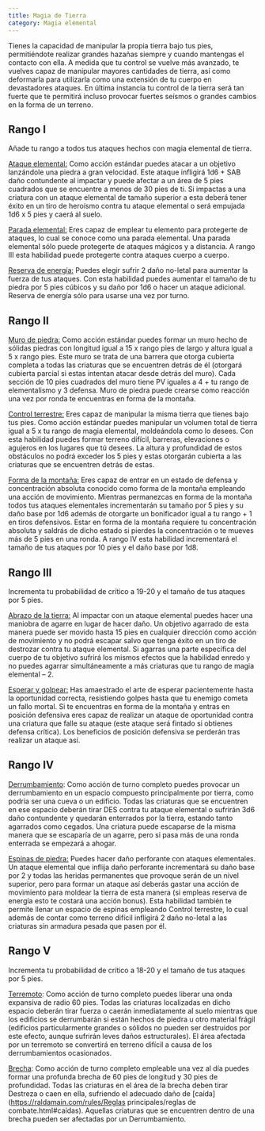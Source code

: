 ```yaml
---
title: Magia de Tierra
category: Magia elemental
---
```


Tienes la capacidad de manipular la propia tierra bajo tus pies, permitiéndote realizar grandes hazañas siempre y cuando mantengas el contacto con ella. A medida que tu control se vuelve más avanzado, te vuelves capaz de manipular mayores cantidades de tierra, así como deformarla para utilizarla como una extensión de tu cuerpo en devastadores ataques. En última instancia tu control de la tierra será tan fuerte que te permitirá incluso provocar fuertes seísmos o grandes cambios en la forma de un terreno.

## Rango I

Añade tu rango a todos tus ataques hechos con magia elemental de tierra.

<u>Ataque elemental:</u> Como acción estándar puedes atacar a un objetivo lanzándole una piedra a gran velocidad. Este ataque infligirá 1d6 + SAB daño contundente al impactar y puede afectar a un área de 5 pies cuadrados que se encuentre a menos de 30 pies de ti. Si impactas a una criatura con un ataque elemental de tamaño superior a esta deberá tener éxito en un tiro de heroísmo contra tu ataque elemental o será empujada 1d6 x 5 pies y caerá al suelo.

<u>Parada elemental:</u> Eres capaz de emplear tu elemento para protegerte de ataques, lo cual se conoce como una parada elemental. Una parada elemental sólo puede protegerte de ataques mágicos y a distancia. A rango III esta habilidad puede protegerte contra ataques cuerpo a cuerpo.

<u>Reserva de energía:</u> Puedes elegir sufrir 2 daño no-letal para aumentar la fuerza de tus ataques. Con esta habilidad puedes aumentar el tamaño de tu piedra por 5 pies cúbicos y su daño por 1d6 o hacer un ataque adicional. Reserva de energía sólo para usarse una vez por turno.

## Rango II

<u>Muro de piedra:</u> Como acción estándar puedes formar un muro hecho de sólidas piedras con longitud igual a 15 x rango pies de largo y altura igual a 5 x rango pies. Este muro se trata de una barrera que otorga cubierta completa a todas las criaturas que se encuentren detrás de él (otorgará cubierta parcial si estas intentan atacar desde detrás del muro). Cada sección de 10 pies cuadrados del muro tiene PV iguales a 4 + tu rango de elementalismo y 3 defensa. Muro de piedra puede crearse como reacción una vez por ronda te encuentras en forma de la montaña.

<u>Control terrestre:</u> Eres capaz de manipular la misma tierra que tienes bajo tus pies. Como acción estándar puedes manipular un volumen total de tierra igual a 5 x tu rango de magia elemental, moldeándola como lo desees. Con esta habilidad puedes formar terreno difícil, barreras, elevaciones o agujeros en los lugares que tú desees. La altura y profundidad de estos obstáculos no podrá exceder los 5 pies y estas otorgarán cubierta a las criaturas que se encuentren detrás de estas.

<u>Forma de la montaña:</u> Eres capaz de entrar en un estado de defensa y concentración absoluta conocido como forma de la montaña empleando una acción de movimiento. Mientras permanezcas en forma de la montaña todos tus ataques elementales incrementarán su tamaño por 5 pies y su daño base por 1d6 además de otorgarte un bonificador igual a tu rango + 1 en tiros defensivos. Estar en forma de la montaña requiere tu concentración absoluta y saldrás de dicho estado si pierdes la concentración o te mueves más de 5 pies en una ronda. A rango IV esta habilidad incrementará el tamaño de tus ataques por 10 pies y el daño base por 1d8.

## Rango III

Incrementa tu probabilidad de crítico a 19-20 y el tamaño de tus ataques por 5 pies.

<u>Abrazo de la tierra:</u> Al impactar con un ataque elemental puedes hacer una maniobra de agarre en lugar de hacer daño. Un objetivo agarrado de esta manera puede ser movido hasta 15 pies en cualquier dirección como acción de movimiento     y no podrá escapar salvo que tenga éxito en un tiro de destrozar contra tu ataque elemental. Si agarras una parte específica del cuerpo de tu objetivo sufrirá los mismos efectos que la habilidad enredo y no puedes agarrar simultáneamente a más criaturas que tu rango de magia elemental – 2.

<u>Esperar y golpear:</u> Has amaestrado el arte de esperar pacientemente hasta la oportunidad correcta, resistiendo golpes hasta que tu enemigo cometa un fallo mortal. Si te encuentras en forma de la montaña y entras en posición defensiva eres capaz de realizar un ataque de oportunidad contra una criatura que falle su ataque (este ataque será fintado si obtienes defensa crítica). Los beneficios de posición defensiva se perderán tras realizar un ataque así.

## Rango IV

<u>Derrumbamiento</u>: Como acción de turno completo puedes provocar un derrumbamiento en un espacio compuesto principalmente por tierra, como podría ser una cueva o un edificio. Todas las criaturas que se encuentren en ese espacio deberán tirar DES contra tu ataque elemental o sufrirán 3d6 daño contundente y quedarán enterrados por la tierra, estando tanto agarrados como cegados. Una criatura puede escaparse de la misma manera que se escaparía de un agarre, pero si pasa más de una ronda enterrada se empezará a ahogar.

<u>Espinas de piedra:</u> Puedes hacer daño perforante con ataques elementales. Un ataque elemental que inflija daño perforante incrementará su daño base por 2 y todas las heridas permanentes que provoque serán de un nivel superior, pero para formar un ataque así deberás gastar una acción de movimiento para moldear la tierra de esta manera (si empleas reserva de energía esto te costará una acción bonus). Esta habilidad también te permite llenar un espacio de espinas empleando Control terrestre, lo cual además de contar como terreno difícil infligirá 2 daño no-letal a las criaturas sin armadura pesada que pasen por él.

## Rango V

Incrementa tu probabilidad de crítico a 18-20 y el tamaño de tus ataques por 5 pies.

<u>Terremoto</u>: Como acción de turno completo puedes liberar una onda expansiva de radio 60 pies. Todas las criaturas localizadas en dicho espacio deberán tirar fuerza o caerán inmediatamente al suelo mientras que los edificios se derrumbarán si están hechos de piedra u otro material frágil (edificios particularmente grandes o sólidos no pueden ser destruidos por este efecto, aunque sufrirán leves daños estructurales). El área afectada por un terremoto se convertirá en terreno difícil a causa de los derrumbamientos ocasionados.

<u>Brecha</u>: Como acción de turno completo empleable una vez al día puedes formar una profunda brecha de 60 pies de longitud y 30 pies de profundidad. Todas las criaturas en el área de la brecha deben tirar Destreza o caen en ella, sufriendo el adecuado daño de [caída](https://raldamain.com/rules/Reglas principales/reglas de combate.html#caídas). Aquellas criaturas que se encuentren dentro de una brecha pueden ser afectadas por un Derrumbamiento. 

